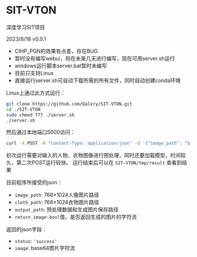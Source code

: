 # SIT-VTON

深度学习SIT项目

2023/8/18  v0.0.1
 - CIHP_PGN的效果有点差，存在BUG
 - 暂时没有编写webui，将在未来几天进行编写，现在可用server.sh运行
 - windows运行脚本server.bat暂时未编写
 - 目前只支持Linux
 - 直接运行server.sh可自动下载所需的所有文件，同时自动创建conda环境

Linux上通过此方式运行：

```bash
git clone https://github.com/Qalxry/SIT-VTON.git
cd ./SIT-VTON
sudo chmod 777 ./server.sh
./server.sh
```

然后通过本地端口5000访问：

```bash
curl -X POST -H "Content-Type: application/json" -d '{"image_path": "$(pwd)/tmp/person/", "cloth_path": "$(pwd)/tmp/cloth/", "output_path": "$(pwd)/tmp/"}' http://127.0.0.1:5000/run
```

初次运行需要对输入的人物、衣物图像进行预处理，同时还要加载模型，时间较久，第二次POST运行较快。
运行结束后可以在 `SIT-VTON/tmp/result` 查看到结果

目前程序所接受的json：
 - `image_path`: 768×1024人像图片路径
 - `cloth_path`: 768×1024衣物图片路径
 - `output_path`: 预处理数据和生成图片保存路径
 - `return_image`: `bool`值，是否返回生成的图片的字符流

返回的json字段：
 - `status`: `'success'`
 - `image`: base64图片字符流
